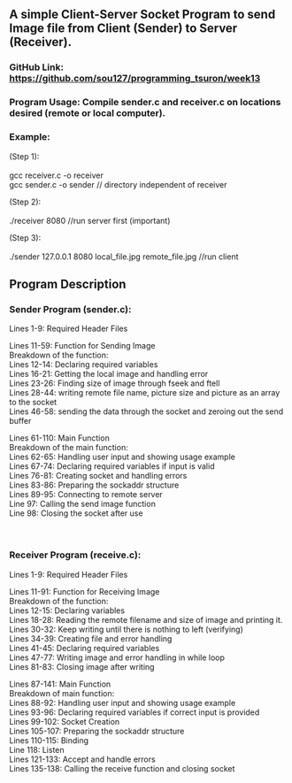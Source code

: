 ## A simple Client-Server Socket Program to send Image file from Client (Sender) to Server (Receiver). 
### GitHub Link: https://github.com/sou127/programming_tsuron/week13

### Program Usage: Compile sender.c and receiver.c on locations desired (remote or local computer). 

### Example: <br />
(Step 1):	
<br />gcc receiver.c -o receiver	<br />
gcc sender.c -o sender		// directory independent of receiver

(Step 2):	
<br />./receiver 8080		//run server first (important)

(Step 3):	
<br />./sender 127.0.0.1 8080 local_file.jpg remote_file.jpg	//run client

## Program Description

### Sender Program (sender.c):
Lines 1-9: Required Header Files

Lines 11-59: Function for Sending Image <br />
Breakdown of the function: <br />
	Lines 12-14: Declaring required variables <br />
	Lines 16-21: Getting the local image and handling error <br />
	Lines 23-26: Finding size of image through fseek and ftell <br />
	Lines 28-44: writing remote file name, picture size and picture as an array to the socket <br />
	Lines 46-58: sending the data through the socket and zeroing out the send buffer <br />

Lines 61-110: Main Function <br />
Breakdown of the main function: <br />
	Lines 62-65: Handling user input and showing usage example <br />
	Lines 67-74: Declaring required variables if input is valid <br />
	Lines 76-81: Creating socket and handling errors <br />
	Lines 83-86: Preparing the sockaddr structure <br />
	Lines 89-95: Connecting to remote server <br />
	Line 97: Calling the send image function <br />
	Line 98: Closing the socket after use <br /><br /><br />



### Receiver Program (receive.c):
Lines 1-9: Required Header Files

Lines 11-91: Function for Receiving Image <br />
Breakdown of the function: <br />
	Lines 12-15: Declaring variables <br />
	Lines 18-28: Reading the remote filename and size of image and printing it. <br />
	Lines 30-32: Keep writing until there is nothing to left (verifying) <br />
	Lines 34-39: Creating file and error handling <br />
	Lines 41-45: Declaring required variables <br />
	Lines 47-77: Writing image and error handling in while loop <br />
	Lines 81-83: Closing image after writing <br />

Lines 87-141: Main Function <br />
Breakdown of main function: <br />
	Lines 88-92: Handling user input and showing usage example <br />
	Lines 93-96: Declaring required variables if correct input is provided <br />
	Lines 99-102: Socket Creation <br />
	Lines 105-107: Preparing the sockaddr structure <br />
	Lines 110-115: Binding <br />
	Line 118: Listen <br />
	Lines 121-133: Accept and handle errors <br />
	Lines 135-138: Calling the receive function and closing socket <br />
